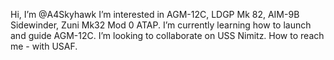Hi, I’m @A4Skyhawk
I’m interested in AGM-12C, LDGP Mk 82, AIM-9B Sidewinder, Zuni Mk32 Mod 0 ATAP.
I’m currently learning how to launch and guide AGM-12C.
I’m looking to collaborate on USS Nimitz.
How to reach me - with USAF.

<!---
A4Skyhawk/A4Skyhawk is a ✨ special ✨ repository because its `README.md` (this file) appears on your GitHub profile.
You can click the Preview link to take a look at your changes.
--->
